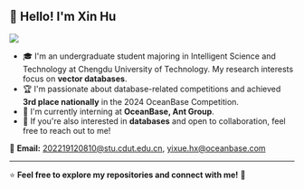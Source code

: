 ## 👋 Hello! I'm Xin Hu

![]([https://mmbiz.qpic.cn/mmbiz_gif/pFn9FZn1JXUPhzGP5UrUCiazngIicHLMnWjFmsBicQ0uHvicVSPibcXU22e8I29WPhicMvEQx5MPOtjoicwRBfhyibrIdA/640?wx_fmt=gif&from=appmsg&tp=webp&wxfrom=5&wx_lazy=1#imgIndex=0](https://mmbiz.qpic.cn/mmbiz_gif/pFn9FZn1JXXcLdhdLD7iaZB9ia7mMb0VWiapeIPOK8WuW1b1lg6gHujRozwqwhxTRO0OZm1m89cycibjuic47IC2pZQ/640?wx_fmt=gif&from=appmsg&wxfrom=13&wx_lazy=1&tp=wxpic#imgIndex=0))

- 🎓 I'm an undergraduate student majoring in Intelligent Science and Technology at Chengdu University of Technology. My research interests focus on **vector databases**.
- 🏆 I'm passionate about database-related competitions and achieved **3rd place nationally** in the 2024 OceanBase Competition.
- 💼 I'm currently interning at **OceanBase, Ant Group**.
- 🤝 If you're also interested in **databases** and open to collaboration, feel free to reach out to me!  

📧 **Email:** [202219120810@stu.cdut.edu.cn](mailto:202219120810@stu.cdut.edu.cn), [yixue.hx@oceanbase.com](mailto:yixue.hx@oceanbase.com)

---
⭐️ **Feel free to explore my repositories and connect with me!** 🚀
